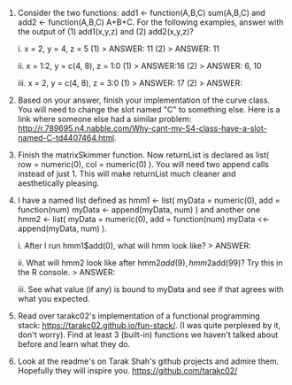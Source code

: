1. Consider the two functions: add1 <- function(A,B,C) sum(A,B,C) and add2 <- function(A,B,C) A+B+C. For the following examples, answer with the output of (1) add1(x,y,z) and (2) add2(x,y,z)? 

    i. x = 2, y = 4, z = 5
        (1) > ANSWER: 11
        (2) > ANSWER: 11

    ii. x = 1:2, y = c(4, 8), z = 1:0
        (1) > ANSWER:16
        (2) > ANSWER: 6, 10

    iii. x = 2, y = c(4, 8), z = 3:0
        (1) > ANSWER: 17
        (2) > ANSWER: 

2. Based on your answer, finish your implementation of the curve class. You will need to change the slot named "C" to something else. Here is a link where someone else had a similar problem: http://r.789695.n4.nabble.com/Why-cant-my-S4-class-have-a-slot-named-C-td4407464.html. 

3. Finish the matrixSkimmer function. Now returnList is declared as list( row = numeric(0), col = numeric(0) ). You will need two append calls instead of just 1. This will make returnList much cleaner and aesthetically pleasing. 

4. I have a named list defined as hmm1 <- list( myData = numeric(0), add = function(num) myData <- append(myData, num) ) and another one hmm2 <- list( myData = numeric(0), add = function(num) myData <<- append(myData, num) ). 

    i. After I run hmm1$add(0), what will hmm look like?
        > ANSWER: 
    
    ii. What will hmm2 look like after hmm2$add(9), hmm2$add(99)? Try this in the R console.
        > ANSWER: 
    
    iii. See what value (if any) is bound to myData and see if that agrees with what you expected.

5. Read over tarakc02's implementation of a functional programming stack: https://tarakc02.github.io/fun-stack/. (I was quite perplexed by it, don't worry). Find at least 3 (built-in) functions we haven't talked about before and learn what they do.    

6. Look at the readme's on Tarak Shah's github projects and admire them. Hopefully they will inspire you. https://github.com/tarakc02/
